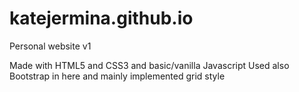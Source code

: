 # katejermina.github.io
Personal website v1

Made with HTML5 and CSS3 and basic/vanilla Javascript
Used also Bootstrap in here and mainly implemented grid style

